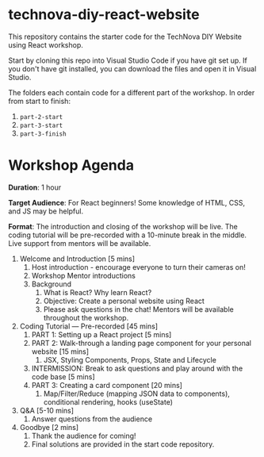 # technova-diy-react-website

This repository contains the starter code for the TechNova DIY Website using React workshop.

Start by cloning this repo into Visual Studio Code if you have git set up. If you don't have git installed, you can download the files and open it in Visual Studio.

The folders each contain code for a different part of the workshop. In order from start to finish:
1. `part-2-start`
2. `part-3-start`
3. `part-3-finish`

# Workshop Agenda

**Duration**: 1 hour

**Target Audience**: For React beginners! Some knowledge of HTML, CSS, and JS may be helpful.

**Format**: The introduction and closing of the workshop will be live. The coding tutorial will be pre-recorded with a 10-minute break in the middle. Live support from mentors will be available.

1. Welcome and Introduction [5 mins]
    1. Host introduction - encourage everyone to turn their cameras on!
    2. Workshop Mentor introductions
    3. Background
        1. What is React? Why learn React?
        2. Objective: Create a personal website using React
        3. Please ask questions in the chat! Mentors will be available throughout the workshop.
2. Coding Tutorial — Pre-recorded [45 mins]
    1. PART 1: Setting up a React project [5 mins]
    2. PART 2: Walk-through a landing page component for your personal website [15 mins]
        1. JSX, Styling Components, Props, State and Lifecycle
    3. INTERMISSION: Break to ask questions and play around with the code base [5 mins]
    4. PART 3: Creating a card component [20 mins]
        1. Map/Filter/Reduce (mapping JSON data to components), conditional rendering, hooks (useState)
3. Q&A [5-10 mins]
    1. Answer questions from the audience
4. Goodbye [2 mins]
    1. Thank the audience for coming!
    2. Final solutions are provided in the start code repository.

